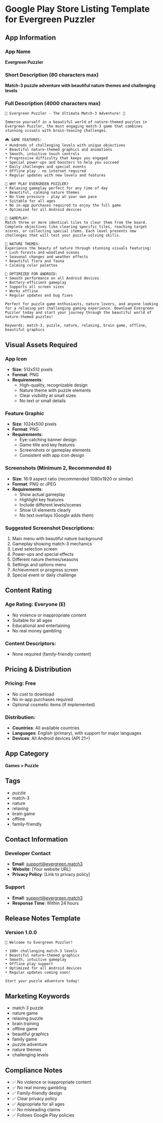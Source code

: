 # Google Play Store Listing Template for Evergreen Puzzler

## App Information

### App Name
**Evergreen Puzzler**

### Short Description (80 characters max)
**Match-3 puzzle adventure with beautiful nature themes and challenging levels**

### Full Description (4000 characters max)
```
🌿 Evergreen Puzzler - The Ultimate Match-3 Adventure! 🌿

Immerse yourself in a beautiful world of nature-themed puzzles in Evergreen Puzzler, the most engaging match-3 game that combines stunning visuals with brain-teasing challenges.

🎮 GAME FEATURES:
• Hundreds of challenging levels with unique objectives
• Beautiful nature-themed graphics and animations
• Smooth, intuitive touch controls
• Progressive difficulty that keeps you engaged
• Special power-ups and boosters to help you succeed
• Daily challenges and special events
• Offline play - no internet required
• Regular updates with new levels and features

🌟 WHY PLAY EVERGREEN PUZZLER?
• Relaxing gameplay perfect for any time of day
• Beautiful, calming nature themes
• No time pressure - play at your own pace
• Suitable for all ages
• No in-app purchases required to enjoy the full game
• Optimized for all Android devices

🎯 GAMEPLAY:
Match three or more identical tiles to clear them from the board. Complete objectives like clearing specific tiles, reaching target scores, or collecting special items. Each level presents new challenges that will test your puzzle-solving skills.

🌱 NATURE THEMES:
Experience the beauty of nature through stunning visuals featuring:
• Lush forests and woodland scenes
• Seasonal changes and weather effects
• Beautiful flora and fauna
• Calming color palettes

📱 OPTIMIZED FOR ANDROID:
• Smooth performance on all Android devices
• Battery-efficient gameplay
• Supports all screen sizes
• Works offline
• Regular updates and bug fixes

Perfect for puzzle game enthusiasts, nature lovers, and anyone looking for a relaxing yet challenging gaming experience. Download Evergreen Puzzler today and start your journey through the beautiful world of nature-themed puzzles!

Keywords: match-3, puzzle, nature, relaxing, brain game, offline, beautiful graphics
```

## Visual Assets Required

### App Icon
- **Size**: 512x512 pixels
- **Format**: PNG
- **Requirements**: 
  - High-quality, recognizable design
  - Nature theme with puzzle elements
  - Clear visibility at small sizes
  - No text or small details

### Feature Graphic
- **Size**: 1024x500 pixels
- **Format**: PNG
- **Requirements**:
  - Eye-catching banner design
  - Game title and key features
  - Screenshots or gameplay elements
  - Consistent with app icon design

### Screenshots (Minimum 2, Recommended 8)
- **Size**: 16:9 aspect ratio (recommended 1080x1920 or similar)
- **Format**: PNG or JPEG
- **Requirements**:
  - Show actual gameplay
  - Highlight key features
  - Include different levels/scenes
  - Show UI elements clearly
  - No text overlays (Google adds them)

### Suggested Screenshot Descriptions:
1. Main menu with beautiful nature background
2. Gameplay showing match-3 mechanics
3. Level selection screen
4. Power-ups and special effects
5. Different nature themes/seasons
6. Settings and options menu
7. Achievement or progress screen
8. Special event or daily challenge

## Content Rating

### Age Rating: **Everyone (E)**
- No violence or inappropriate content
- Suitable for all ages
- Educational and entertaining
- No real money gambling

### Content Descriptors:
- None required (family-friendly content)

## Pricing & Distribution

### Pricing: **Free**
- No cost to download
- No in-app purchases required
- Optional cosmetic items (if implemented)

### Distribution:
- **Countries**: All available countries
- **Languages**: English (primary), with support for major languages
- **Devices**: All Android devices (API 21+)

## App Category
**Games > Puzzle**

## Tags
- puzzle
- match-3
- nature
- relaxing
- brain game
- offline
- family-friendly

## Contact Information

### Developer Contact
- **Email**: support@evergreen.match3
- **Website**: [Your website URL]
- **Privacy Policy**: [Link to privacy policy]

### Support
- **Email**: support@evergreen.match3
- **Response Time**: Within 24 hours

## Release Notes Template

### Version 1.0.0
```
🎉 Welcome to Evergreen Puzzler!

• 100+ challenging match-3 levels
• Beautiful nature-themed graphics
• Smooth, intuitive gameplay
• Offline play support
• Optimized for all Android devices
• Regular updates coming soon!

Start your puzzle adventure today!
```

## Marketing Keywords
- match 3 puzzle
- nature game
- relaxing puzzle
- brain training
- offline game
- beautiful graphics
- family game
- puzzle adventure
- nature themes
- challenging levels

## Compliance Notes
- ✅ No violence or inappropriate content
- ✅ No real money gambling
- ✅ Family-friendly design
- ✅ Clear privacy policy
- ✅ Appropriate for all ages
- ✅ No misleading claims
- ✅ Follows Google Play policies